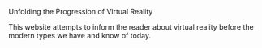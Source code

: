 Unfolding the Progression of Virtual Reality

This website attempts to inform the reader about virtual reality before the modern types we have and know of today.
